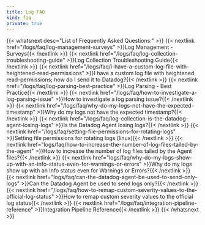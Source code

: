 ```yaml
---
title: Log FAQ
kind: faq
private: true
---
```


{{< whatsnext desc="List of Frequently Asked Questions:" >}}
    {{< nextlink href="/logs/faq/log-management-surveys" >}}Log Management - Surveys{{< /nextlink >}}
    {{< nextlink href="/logs/faq/log-collection-troubleshooting-guide" >}}Log Collection Troubleshooting Guide{{< /nextlink >}}
    {{< nextlink href="/logs/faq/i-have-a-custom-log-file-with-heightened-read-permissions" >}}I have a custom log file with heightened read-permissions; how do I send it to Datadog?{{< /nextlink >}}
    {{< nextlink href="/logs/faq/log-parsing-best-practice" >}}Log Parsing - Best Practice{{< /nextlink >}}
    {{< nextlink href="/logs/faq/how-to-investigate-a-log-parsing-issue" >}}How to investigate a log parsing issue?{{< /nextlink >}}
    {{< nextlink href="/logs/faq/why-do-my-logs-not-have-the-expected-timestamp" >}}Why do my logs not have the expected timestamp?{{< /nextlink >}}
    {{< nextlink href="/logs/faq/log-collection-is-the-datadog-agent-losing-logs" >}}Is the Datadog Agent losing logs?{{< /nextlink >}}
    {{< nextlink href="/logs/faq/setting-file-permissions-for-rotating-logs" >}}Setting file permissions for rotating logs (linux){{< /nextlink >}}
    {{< nextlink href="logs/faq/how-to-increase-the-number-of-log-files-tailed-by-the-agent" >}}How to increase the number of log files tailed by the Agent files?{{< /nextlink >}}
    {{< nextlink href="logs/faq/why-do-my-logs-show-up-with-an-info-status-even-for-warnings-or-errors" >}}Why do my logs show up with an Info status even for Warnings or Errors?{{< /nextlink >}}
    {{< nextlink href="logs/faq/can-the-datadog-agent-be-used-to-send-only-logs" >}}Can the Datadog Agent be used to send logs only?{{< /nextlink >}}
    {{< nextlink href="/logs/faq/how-to-remap-custom-severity-values-to-the-official-log-status" >}}How to remap custom severity values to the official log status{{< /nextlink >}}
    {{< nextlink href="/logs/faq/integration-pipeline-reference" >}}Integration Pipeline Reference{{< /nextlink >}}
{{< /whatsnext >}}
